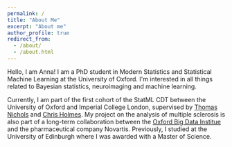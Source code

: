 ```yaml
---
permalink: /
title: "About Me"
excerpt: "About me"
author_profile: true
redirect_from: 
  - /about/
  - /about.html
---
```


Hello, I am Anna! I am a PhD student in Modern Statistics and Statistical Machine Learning at the University of Oxford. I'm interested in all things related to Bayesian statistics, neuroimaging and machine learning. 

Currently, I am part of the first cohort of the StatML CDT between the University of Oxford and Imperial College London, supervised by [Thomas Nichols](https://www.nisox.org/) and [Chris Holmes](http://www.stats.ox.ac.uk/~cholmes/). My project on the analysis of multiple sclerosis is also part of a long-term collaboration between the [Oxford Big Data Institue](https://www.bdi.ox.ac.uk/) and the pharmaceutical company Novartis. Previously, I studied at the University of Edinburgh where I was awarded with a Master of Science. 
